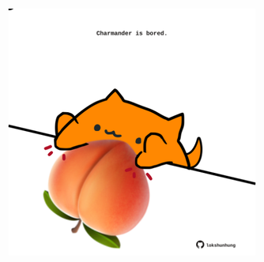 <!-- built at 20/05/2021, 12:04:08 UTC -->
<p align="center">
  <img width="500" height="500" src="./ReadmeImage.svg">
</p>

